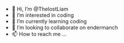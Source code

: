 - 👋 Hi, I’m @ThelostLiam
- 👀 I’m interested in coding
- 🌱 I’m currently learning coding
- 💞️ I’m looking to collaborate on endermanch
- 📫 How to reach me ...

<!---
ThelostLiam/ThelostLiam is a ✨ special ✨ repository because its `README.md` (this file) appears on your GitHub profile.
You can click the Preview link to take a look at your changes.
--->
